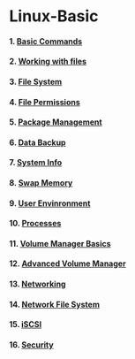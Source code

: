 # Linux-Basic

#### 1. [Basic Commands](https://github.com/vqmanh/Linux-Basic/blob/master/Basic%20Commands.md)
#### 2. [Working with files](https://github.com/vqmanh/Linux-Basic/blob/master/Working%20with%20files.md)
#### 3. [File System](https://github.com/vqmanh/Linux-Basic/blob/master/File%20System.md)
#### 4. [File Permissions](https://github.com/vqmanh/Linux-Basic/blob/master/File%20Permissions.md)
#### 5. [Package Management](https://github.com/vqmanh/Linux-Basic/blob/master/Package%20Management.md)
#### 6. [Data Backup](https://github.com/vqmanh/Linux-Basic/blob/master/Data%20Backup.md)
#### 7. [System Info](https://github.com/vqmanh/Linux-Basic/blob/master/System%20Info.md)
#### 8. [Swap Memory](https://github.com/vqmanh/Linux-Basic/blob/master/Swap%20Memory.md)
#### 9. [User Envinronment](https://github.com/vqmanh/Linux-Basic/blob/master/Users%20and%20Groups.md)
#### 10. [Processes](https://github.com/vqmanh/Linux-Basic/blob/master/Linux%20processes.md)
#### 11. [Volume Manager Basics](https://github.com/vqmanh/Linux-Basic/blob/master/Volume%20Manager%20Basics.md)
#### 12. [Advanced Volume Manager]()
#### 13. [Networking](https://github.com/vqmanh/Linux-Basic/blob/master/Networking.md)
#### 14. [Network File System]()
#### 15. [iSCSI]()
#### 16. [Security]()

